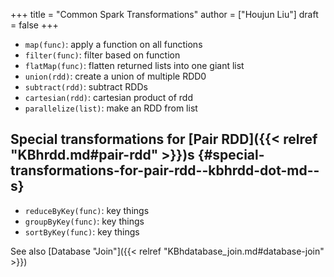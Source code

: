 +++
title = "Common Spark Transformations"
author = ["Houjun Liu"]
draft = false
+++

-   `map(func)`: apply a function on all functions
-   `filter(func)`: filter based on function
-   `flatMap(func)`: flatten returned lists into one giant list
-   `union(rdd)`: create a union of multiple RDD0
-   `subtract(rdd)`: subtract RDDs
-   `cartesian(rdd)`: cartesian product of rdd
-   `parallelize(list)`: make an RDD from list


## Special transformations for [Pair RDD]({{< relref "KBhrdd.md#pair-rdd" >}})s {#special-transformations-for-pair-rdd--kbhrdd-dot-md--s}

-   `reduceByKey(func)`: key things
-   `groupByKey(func)`: key things
-   `sortByKey(func)`: key things

See also [Database "Join"]({{< relref "KBhdatabase_join.md#database-join" >}})
